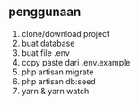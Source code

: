 ## penggunaan
1. clone/download project
2. buat database
3. buat file .env
4. copy paste dari .env.example
5. php artisan migrate
5. php artisan db:seed
6. yarn & yarn watch


